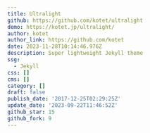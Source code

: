 ```yaml
---
title: Ultralight
github: https://github.com/kotet/ultralight
demo: https://kotet.jp/ultralight/
author: kotet
author_link: https://github.com/kotet
date: 2023-11-28T10:14:46.976Z
description: Super lightweight Jekyll theme
ssg:
  - Jekyll
css: []
cms: []
category: []
draft: false
publish_date: '2017-12-25T02:29:25Z'
update_date: '2023-09-22T11:46:52Z'
github_star: 15
github_fork: 9
---
```

